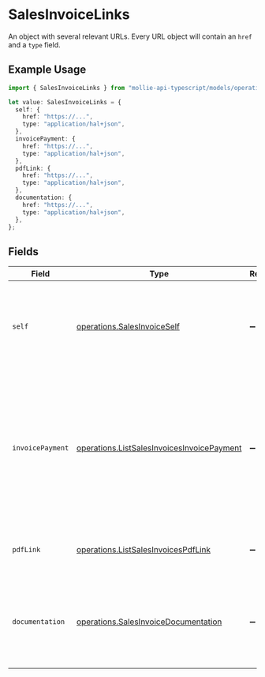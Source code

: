 # SalesInvoiceLinks

An object with several relevant URLs. Every URL object will contain an `href` and a `type` field.

## Example Usage

```typescript
import { SalesInvoiceLinks } from "mollie-api-typescript/models/operations";

let value: SalesInvoiceLinks = {
  self: {
    href: "https://...",
    type: "application/hal+json",
  },
  invoicePayment: {
    href: "https://...",
    type: "application/hal+json",
  },
  pdfLink: {
    href: "https://...",
    type: "application/hal+json",
  },
  documentation: {
    href: "https://...",
    type: "application/hal+json",
  },
};
```

## Fields

| Field                                                                                                                                                       | Type                                                                                                                                                        | Required                                                                                                                                                    | Description                                                                                                                                                 |
| ----------------------------------------------------------------------------------------------------------------------------------------------------------- | ----------------------------------------------------------------------------------------------------------------------------------------------------------- | ----------------------------------------------------------------------------------------------------------------------------------------------------------- | ----------------------------------------------------------------------------------------------------------------------------------------------------------- |
| `self`                                                                                                                                                      | [operations.SalesInvoiceSelf](../../models/operations/salesinvoiceself.md)                                                                                  | :heavy_minus_sign:                                                                                                                                          | In v2 endpoints, URLs are commonly represented as objects with an `href` and `type` field.                                                                  |
| `invoicePayment`                                                                                                                                            | [operations.ListSalesInvoicesInvoicePayment](../../models/operations/listsalesinvoicesinvoicepayment.md)                                                    | :heavy_minus_sign:                                                                                                                                          | The URL your customer should visit to make payment for the invoice. This is where you should redirect the customer to unless the `status` is set to `paid`. |
| `pdfLink`                                                                                                                                                   | [operations.ListSalesInvoicesPdfLink](../../models/operations/listsalesinvoicespdflink.md)                                                                  | :heavy_minus_sign:                                                                                                                                          | The URL the invoice is available at, if generated.                                                                                                          |
| `documentation`                                                                                                                                             | [operations.SalesInvoiceDocumentation](../../models/operations/salesinvoicedocumentation.md)                                                                | :heavy_minus_sign:                                                                                                                                          | In v2 endpoints, URLs are commonly represented as objects with an `href` and `type` field.                                                                  |